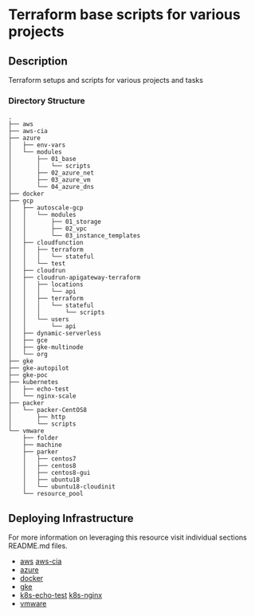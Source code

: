 # Terraform base scripts for various projects
## Description
Terraform setups and scripts for various projects and tasks
### Directory Structure
```
.
├── aws
├── aws-cia
├── azure
│   ├── env-vars
│   └── modules
│       ├── 01_base
│       │   └── scripts
│       ├── 02_azure_net
│       ├── 03_azure_vm
│       └── 04_azure_dns
├── docker
├── gcp
│   ├── autoscale-gcp
│   │   └── modules
│   │       ├── 01_storage
│   │       ├── 02_vpc
│   │       └── 03_instance_templates
│   ├── cloudfunction
│   │   ├── terraform
│   │   │   └── stateful
│   │   └── test
│   ├── cloudrun
│   ├── cloudrun-apigateway-terraform
│   │   ├── locations
│   │   │   └── api
│   │   ├── terraform
│   │   │   └── stateful
│   │   │       └── scripts
│   │   └── users
│   │       └── api
│   ├── dynamic-serverless
│   ├── gce
│   ├── gke-multinode
│   └── org
├── gke
├── gke-autopilot
├── gke-poc
├── kubernetes
│   ├── echo-test
│   └── nginx-scale
├── packer
│   └── packer-CentOS8
│       ├── http
│       └── scripts
└── vmware
    ├── folder
    ├── machine
    ├── parker
    │   ├── centos7
    │   ├── centos8
    │   ├── centos8-gui
    │   ├── ubuntu18
    │   └── ubuntu18-cloudinit
    └── resource_pool
```
## Deploying Infrastructure
For more information on leveraging this resource visit individual sections README.md files.

* [aws](./aws/README.md) [aws-cia](./aws-cia/README.md)
* [azure](./azure/README.md)
* [docker](./docker/README.md)
* [gke](./gke/README.md)
* [k8s-echo-test](./kubernetes/echo-test/README.md) [k8s-nginx](./kubernetes/nginx-scale/README.md)
* [vmware](./vmware/README.md)
